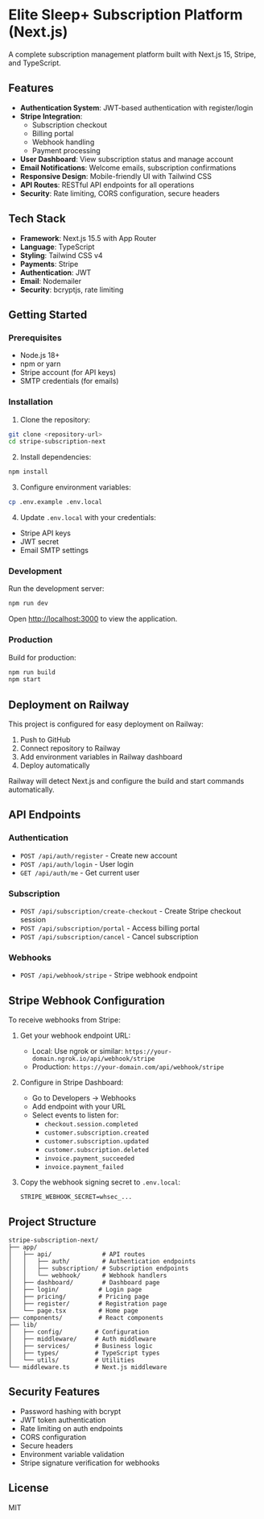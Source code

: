 # Elite Sleep+ Subscription Platform (Next.js)

A complete subscription management platform built with Next.js 15, Stripe, and TypeScript.

## Features

- **Authentication System**: JWT-based authentication with register/login
- **Stripe Integration**: 
  - Subscription checkout
  - Billing portal
  - Webhook handling
  - Payment processing
- **User Dashboard**: View subscription status and manage account
- **Email Notifications**: Welcome emails, subscription confirmations
- **Responsive Design**: Mobile-friendly UI with Tailwind CSS
- **API Routes**: RESTful API endpoints for all operations
- **Security**: Rate limiting, CORS configuration, secure headers

## Tech Stack

- **Framework**: Next.js 15.5 with App Router
- **Language**: TypeScript
- **Styling**: Tailwind CSS v4
- **Payments**: Stripe
- **Authentication**: JWT
- **Email**: Nodemailer
- **Security**: bcryptjs, rate limiting

## Getting Started

### Prerequisites

- Node.js 18+ 
- npm or yarn
- Stripe account (for API keys)
- SMTP credentials (for emails)

### Installation

1. Clone the repository:
```bash
git clone <repository-url>
cd stripe-subscription-next
```

2. Install dependencies:
```bash
npm install
```

3. Configure environment variables:
```bash
cp .env.example .env.local
```

4. Update `.env.local` with your credentials:
- Stripe API keys
- JWT secret
- Email SMTP settings

### Development

Run the development server:

```bash
npm run dev
```

Open [http://localhost:3000](http://localhost:3000) to view the application.

### Production

Build for production:

```bash
npm run build
npm start
```

## Deployment on Railway

This project is configured for easy deployment on Railway:

1. Push to GitHub
2. Connect repository to Railway
3. Add environment variables in Railway dashboard
4. Deploy automatically

Railway will detect Next.js and configure the build and start commands automatically.

## API Endpoints

### Authentication
- `POST /api/auth/register` - Create new account
- `POST /api/auth/login` - User login
- `GET /api/auth/me` - Get current user

### Subscription
- `POST /api/subscription/create-checkout` - Create Stripe checkout session
- `POST /api/subscription/portal` - Access billing portal
- `POST /api/subscription/cancel` - Cancel subscription

### Webhooks
- `POST /api/webhook/stripe` - Stripe webhook endpoint

## Stripe Webhook Configuration

To receive webhooks from Stripe:

1. Get your webhook endpoint URL:
   - Local: Use ngrok or similar: `https://your-domain.ngrok.io/api/webhook/stripe`
   - Production: `https://your-domain.com/api/webhook/stripe`

2. Configure in Stripe Dashboard:
   - Go to Developers → Webhooks
   - Add endpoint with your URL
   - Select events to listen for:
     - `checkout.session.completed`
     - `customer.subscription.created`
     - `customer.subscription.updated`
     - `customer.subscription.deleted`
     - `invoice.payment_succeeded`
     - `invoice.payment_failed`

3. Copy the webhook signing secret to `.env.local`:
   ```
   STRIPE_WEBHOOK_SECRET=whsec_...
   ```

## Project Structure

```
stripe-subscription-next/
├── app/
│   ├── api/              # API routes
│   │   ├── auth/         # Authentication endpoints
│   │   ├── subscription/ # Subscription endpoints
│   │   └── webhook/      # Webhook handlers
│   ├── dashboard/        # Dashboard page
│   ├── login/           # Login page
│   ├── pricing/         # Pricing page
│   ├── register/        # Registration page
│   └── page.tsx         # Home page
├── components/          # React components
├── lib/
│   ├── config/         # Configuration
│   ├── middleware/     # Auth middleware
│   ├── services/       # Business logic
│   ├── types/          # TypeScript types
│   └── utils/          # Utilities
└── middleware.ts       # Next.js middleware
```

## Security Features

- Password hashing with bcrypt
- JWT token authentication
- Rate limiting on auth endpoints
- CORS configuration
- Secure headers
- Environment variable validation
- Stripe signature verification for webhooks

## License

MIT